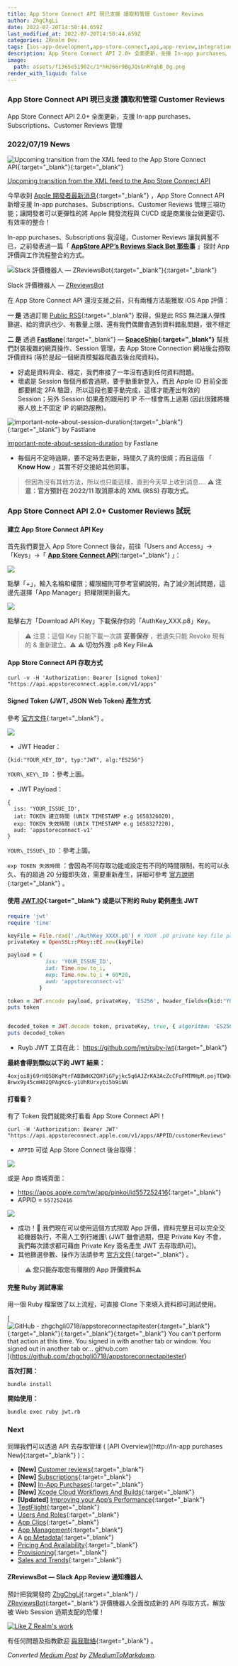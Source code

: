 ```yaml
---
title: App Store Connect API 現已支援 讀取和管理 Customer Reviews
author: ZhgChgLi
date: 2022-07-20T14:50:44.659Z
last_modified_at: 2022-07-20T14:50:44.659Z
categories: ZRealm Dev.
tags: [ios-app-development,app-store-connect,api,app-review,integration]
description: App Store Connect API 2.0+ 全面更新，支援 In-app purchases、Subscriptions、Customer Reviews 管理
image:
  path: assets/f1365e51902c/1*hHJ66r9BgJQsGnRYqbB_8g.png
render_with_liquid: false
---
```


### App Store Connect API 現已支援 讀取和管理 Customer Reviews

App Store Connect API 2\.0\+ 全面更新，支援 In\-app purchases、Subscriptions、Customer Reviews 管理
### 2022/07/19 News


![[Upcoming transition from the XML feed to the App Store Connect API](https://developer.apple.com/news/?id=yqf4kgwb){:target="_blank"}{:target="_blank"}](/assets/f1365e51902c/1*hHJ66r9BgJQsGnRYqbB_8g.png)

[Upcoming transition from the XML feed to the App Store Connect API](https://developer.apple.com/news/?id=yqf4kgwb)

今早收到 [Apple 開發者最新消息](https://developer.apple.com/news/rss/news.rss){:target="_blank"} ，App Store Connect API 新增支援 In\-app purchases、Subscriptions、Customer Reviews 管理三項功能；讓開發者可以更彈性的將 Apple 開發流程與 CI/CD 或是商業後台做更密切、有效率的整合！

In\-app purchases、Subscriptions 我沒碰，Customer Reviews 讓我興奮不已，之前發表過一篇「 [**AppStore APP’s Reviews Slack Bot 那些事**](../cb0c68c33994) 」探討 App 評價與工作流程整合的方式。


![Slack 評價機器人 — [ZReviewsBot](https://github.com/ZhgChgLi/ZReviewsBot){:target="_blank"}{:target="_blank"}](/assets/f1365e51902c/1*igukM7FTLxaX2hpVtFPMjQ.png)

Slack 評價機器人 — [ZReviewsBot](https://github.com/ZhgChgLi/ZReviewsBot)

在 App Store Connect API 還沒支援之前，只有兩種方法能獲取 iOS App 評價：

**一 是** 透過訂閱 [Public RSS](https://rss.itunes.apple.com/zh-tw){:target="_blank"} 取得，但是此 RSS 無法讓人彈性篩選、給的資訊也少、有數量上限、還有我們偶爾會遇到資料錯亂問題，很不穩定

**二 是** 透過 [**Fastlane**](https://fastlane.tools/){:target="_blank"} **— [SpaceShip](https://github.com/fastlane/fastlane/tree/master/spaceship){:target="_blank"}** 幫我們封裝複雜的網頁操作、Session 管理，去 App Store Connection 網站後台撈取評價資料 \(等於是起一個網頁模擬器爬蟲去後台爬資料\)。
- 好處是資料齊全、穩定，我們串接了一年沒有遇到任何資料問題。
- 壞處是 Session 每個月都會過期，要手動重新登入，而且 Apple ID 目前全面都要綁定 2FA 驗證，所以這段也要手動完成，這樣才能產出有效的 Session；另外 Session 如果產的跟用的 IP 不一樣會馬上過期 \(因此很難將機器人放上不固定 IP 的網路服務\)。



![[important\-note\-about\-session\-duration](https://docs.fastlane.tools/best-practices/continuous-integration/#important-note-about-session-duration){:target="_blank"}{:target="_blank"} by Fastlane](/assets/f1365e51902c/0*iMQRza9LN3ljy2k1.png)

[important\-note\-about\-session\-duration](https://docs.fastlane.tools/best-practices/continuous-integration/#important-note-about-session-duration) by Fastlane
- 每個月不定時過期，要不定時去更新，時間久了真的很煩；而且這個 「 **Know How** 」其實不好交接給其他同事。

> 但因為沒有其他方法，所以也只能這樣，直到今天早上收到消息…\.
> **⚠️ 注意：官方預計在 2022/11 取消原本的 XML \(RSS\) 存取方式。**

### App Store Connect API 2\.0\+ Customer Reviews 試玩
#### 建立 App Store Connect API Key

首先我們要登入 App Store Connect 後台，前往「Users and Access」\->「Keys」\->「 [**App Store Connect API**](https://appstoreconnect.apple.com/access/api){:target="_blank"} 」：


![](/assets/f1365e51902c/1*0NimMOcIqQ95nzjBBKYe8A.png)


點擊「\+」，輸入名稱和權限；權限細則可參考官網說明，為了減少測試問題，這邊先選擇「App Manager」把權限開到最大。


![](/assets/f1365e51902c/1*Bt8ddt7GrZs1ERaFamftVw.png)


點擊右方「Download API Key」下載保存你的「AuthKey\_XXX\.p8」Key。
> ⚠️ 注意：這個 Key 只能下載一次請 **妥善保存** ，若遺失只能 Revoke 現有的 & 重新建立。⚠️
> **⚠️ 切勿外洩 \.p8 Key File⚠️**

#### App Store Connect API 存取方式
```
curl -v -H 'Authorization: Bearer [signed token]' "https://api.appstoreconnect.apple.com/v1/apps"
```
#### Signed Token \(JWT, JSON Web Token\) 產生方式

參考 [官方文件](https://developer.apple.com/documentation/appstoreconnectapi/generating_tokens_for_api_requests){:target="_blank"} 。


![](/assets/f1365e51902c/1*KDv2ra17oSp5UXKy-VZA1g.png)

- JWT Header：

```
{kid:"YOUR_KEY_ID", typ:"JWT", alg:"ES256"}
```

`YOUR\_KEY\_ID` ：參考上圖。
- JWT Payload：

```
{
  iss: 'YOUR_ISSUE_ID',
  iat: TOKEN 建立時間 (UNIX TIMESTAMP e.g 1658326020),
  exp: TOKEN 失效時間 (UNIX TIMESTAMP e.g 1658327220),
  aud: 'appstoreconnect-v1'
}
```

`YOUR\_ISSUE\_ID` ：參考上圖。

`exp TOKEN 失效時間` ：會因為不同存取功能或設定有不同的時間限制，有的可以永久、有的超過 20 分鐘即失效，需要重新產生，詳細可參考 [官方說明](https://developer.apple.com/documentation/appstoreconnectapi/generating_tokens_for_api_requests#3878467){:target="_blank"} 。
#### 使用 [JWT\.IO](https://jwt.io/){:target="_blank"} 或是以下附的 Ruby 範例產生 JWT
```ruby
require 'jwt'
require 'time'

keyFile = File.read('./AuthKey_XXXX.p8') # YOUR .p8 private key file path
privateKey = OpenSSL::PKey::EC.new(keyFile)

payload = {
            iss: 'YOUR_ISSUE_ID',
            iat: Time.now.to_i,
            exp: Time.now.to_i + 60*20,
            aud: 'appstoreconnect-v1'
          }

token = JWT.encode payload, privateKey, 'ES256', header_fields={kid:"YOUR_KEY_ID", typ:"JWT"}
puts token


decoded_token = JWT.decode token, privateKey, true, { algorithm: 'ES256' }
puts decoded_token
```
- Ruyb JWT 工具在此： [https://github\.com/jwt/ruby\-jwt](https://github.com/jwt/ruby-jwt){:target="_blank"}


**最終會得到類似以下的 JWT 結果：**
```
4oxjoi8j69rHQ58KqPtrFABBWHX2QH7iGFyjkc5q6AJZrKA3AcZcCFoFMTMHpM.pojTEWQufMTvfZUW1nKz66p3emsy2v5QseJX5UJmfRjpxfjgELUGJraEVtX7tVg6aicmJT96q0snP034MhfgoZAB46MGdtC6kv2Vj6VeL2geuXG87Ys6ADijhT7mfHUcbmLPJPNZNuMttcc.fuFAJZNijRHnCA2BRqq7RZEJBB7TLsm1n4WM1cW0yo67KZp-Bnwx9y45cmH82QPAgKcG-y1UhRUrxybi5b9iNN
```
#### 打看看？

有了 Token 我們就能來打看看 App Store Connect API！
```
curl -H 'Authorization: Bearer JWT' "https://api.appstoreconnect.apple.com/v1/apps/APPID/customerReviews"
```
- `APPID` 可從 App Store Connect 後台取得：



![](/assets/f1365e51902c/1*yU4J85S6Q_e8c9NPYE8bNw.png)


或是 App 商城頁面：
- [https://apps\.apple\.com/tw/app/pinkoi/id557252416](https://apps.apple.com/tw/app/pinkoi/id557252416){:target="_blank"}
- APPID = `557252416`



![](/assets/f1365e51902c/1*wWIpy8Y5G2F0A2FvQzp0hQ.png)

- 成功！🚀 我們現在可以使用這個方式撈取 App 評價，資料完整且可以完全交給機器執行，不需人工例行維護\ (JWT 雖會過期，但是 Private Key 不會，我們每次請求都可藉由 Private Key 簽名產生 JWT 去存取即\可)。
- 其他篩選參數、操作方法請參考 [官方文件](https://developer.apple.com/documentation/appstoreconnectapi/list_all_customer_reviews_for_an_app){:target="_blank"} 。

> **⚠️ 您只能存取您有權限的 App 評價資料⚠️**

#### 完整 Ruby 測試專案

用一個 Ruby 檔案做了以上流程，可直接 Clone 下來填入資料即可測試使用。


[![[**GitHub \- zhgchgli0718/appstoreconnectapitester**](https://github.com/zhgchgli0718/appstoreconnectapitester){:target="_blank"}{:target="_blank"}{:target="_blank"}{:target="_blank"} 
[_You can't perform that action at this time\. You signed in with another tab or window\. You signed out in another tab or…_ github\.com](https://github.com/zhgchgli0718/appstoreconnectapitester)](https://opengraph.githubassets.com/ff5aa554e60d7d99d7b0fbf640d44fd5cc513b70aca96519e91262b3bf152b38/zhgchgli0718/appstoreconnectapitester "[**GitHub \- zhgchgli0718/appstoreconnectapitester**](https://github.com/zhgchgli0718/appstoreconnectapitester) 
[_You can't perform that action at this time\. You signed in with another tab or window\. You signed out in another tab or…_ github\.com](https://github.com/zhgchgli0718/appstoreconnectapitester)")](https://github.com/zhgchgli0718/appstoreconnectapitester)


**首次打開：**
```
bundle install
```

**開始使用：**
```
bundle exec ruby jwt.rb
```
### Next

同理我們可以透過 API 去存取管理 \( [API Overview](http://In-app purchases New){:target="_blank"} \)：
- **[New\]** [Customer reviews](https://developer.apple.com/documentation/appstoreconnectapi/app_store/customer_reviews){:target="_blank"}
- **[New\]** [Subscriptions](https://developer.apple.com/app-store/subscriptions/){:target="_blank"}
- **[New\]** [In\-App Purchases](https://developer.apple.com/in-app-purchase/){:target="_blank"}
- **[New\]** [Xcode Cloud Workflows And Builds](https://developer.apple.com/documentation/appstoreconnectapi/xcode_cloud_workflows_and_builds){:target="_blank"}
- **[Updated\]** [Improving your App’s Performance](https://developer.apple.com/documentation/metrickit/improving_your_app_s_performance){:target="_blank"}
- [TestFlight](https://developer.apple.com/testflight/){:target="_blank"}
- [Users And Roles](https://developer.apple.com/support/roles/){:target="_blank"}
- [App Clips](https://developer.apple.com/app-clips/){:target="_blank"}
- [App Management](https://help.apple.com/app-store-connect/#/dev2cd126805){:target="_blank"}
- A [pp Metadata](https://developer.apple.com/app-store/product-page/){:target="_blank"}
- [Pricing And Availability](https://help.apple.com/app-store-connect/#/dev9fc06e23d){:target="_blank"}
- [Provisioning](https://help.apple.com/developer-account/){:target="_blank"}
- [Sales and Trends](https://help.apple.com/app-store-connect/#/dev061699fdb){:target="_blank"}

#### ZReviewsBot — Slack App Review 通知機器人

預計把我開發的 [ZhgChgLi](https://github.com/ZhgChgLi){:target="_blank"} / [ZReviewsBot](https://github.com/ZhgChgLi/ZReviewsBot){:target="_blank"} 評價機器人全面改成新的 API 存取方式，解放被 Web Session 過期支配的恐懼！


[![Like Z Realm's work](https://button.like.co/images/og/likebutton.png "Like Z Realm's work")](https://button.like.co/zhgchgli)


有任何問題及指教歡迎 [與我聯絡](https://www.zhgchg.li/contact){:target="_blank"} 。



_Converted [Medium Post](https://medium.com/zrealm-ios-dev/app-store-connect-api-%E7%8F%BE%E5%B7%B2%E6%94%AF%E6%8F%B4-%E8%AE%80%E5%8F%96%E5%92%8C%E7%AE%A1%E7%90%86-customer-reviews-f1365e51902c) by [ZMediumToMarkdown](https://github.com/ZhgChgLi/ZMediumToMarkdown)._

